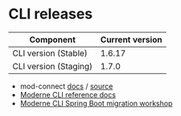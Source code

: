 # CLI releases

| Component             | Current version |
| --------------------- | --------------- |
| CLI version (Stable)  | 1.6.17          |
| CLI version (Staging) | 1.7.0          |

* mod-connect [docs](https://moderneinc.github.io/mod-connect/) / [source](https://github.com/moderneinc/mod-connect)
* [Moderne CLI reference docs](../user-documentation/references/cli-reference.md)
* [Moderne CLI Spring Boot migration workshop](../user-documentation/workshops/spring-boot-migration-workshop/)
